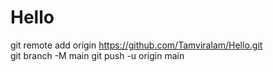 # Hello
git remote add origin https://github.com/Tamviralam/Hello.git
<br>
git branch -M main
git push -u origin main
